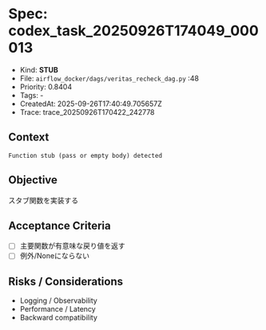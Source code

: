 # Spec: codex_task_20250926T174049_000013
- Kind: **STUB**
- File: `airflow_docker/dags/veritas_recheck_dag.py` :48
- Priority: 0.8404
- Tags: -
- CreatedAt: 2025-09-26T17:40:49.705657Z
- Trace: trace_20250926T170422_242778

## Context
```
Function stub (pass or empty body) detected
```

## Objective
スタブ関数を実装する

## Acceptance Criteria
- [ ] 主要関数が有意味な戻り値を返す
- [ ] 例外/Noneにならない

## Risks / Considerations
- Logging / Observability
- Performance / Latency
- Backward compatibility
